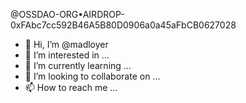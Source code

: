 @OSSDAO-ORG•AIRDROP-0xFAbc7cc592B46A5B80D0906a0a45aFbCB0627028
- 👋 Hi, I’m @madloyer
- 👀 I’m interested in ...
- 🌱 I’m currently learning ...
- 💞️ I’m looking to collaborate on ...
- 📫 How to reach me ...

<!---
madloyer/madloyer is a ✨ special ✨ repository because its `README.md` (this file) appears on your GitHub profile.
You can click the Preview link to take a look at your changes.
--->
